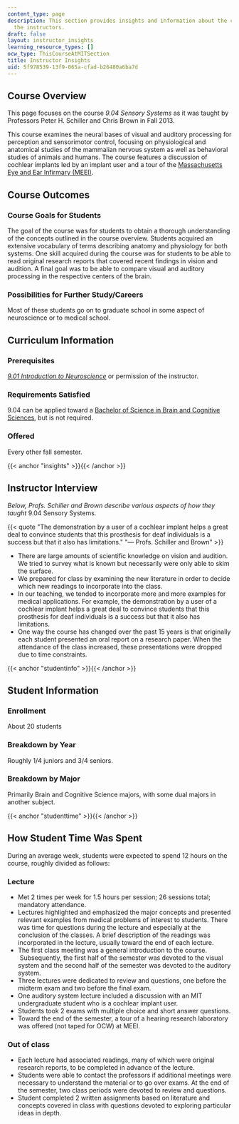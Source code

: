 ```yaml
---
content_type: page
description: This section provides insights and information about the course from
  the instructors.
draft: false
layout: instructor_insights
learning_resource_types: []
ocw_type: ThisCourseAtMITSection
title: Instructor Insights
uid: 5f978539-13f9-065a-cfad-b26480a6ba7d
---
```

## Course Overview

This page focuses on the course _9.04 Sensory Systems_ as it was taught by Professors Peter H. Schiller and Chris Brown in Fall 2013.

This course examines the neural bases of visual and auditory processing for perception and sensorimotor control, focusing on physiological and anatomical studies of the mammalian nervous system as well as behavioral studies of animals and humans. The course features a discussion of cochlear implants led by an implant user and a tour of the [Massachusetts Eye and Ear Infirmary (MEEI)](http://www.masseyeandear.org/).

## Course Outcomes

### Course Goals for Students

The goal of the course was for students to obtain a thorough understanding of the concepts outlined in the course overview. Students acquired an extensive vocabulary of terms describing anatomy and physiology for both systems. One skill acquired during the course was for students to be able to read original research reports that covered recent findings in vision and audition. A final goal was to be able to compare visual and auditory processing in the respective centers of the brain.

### Possibilities for Further Study/Careers

Most of these students go on to graduate school in some aspect of neuroscience or to medical school.

## Curriculum Information

### Prerequisites

[_9.01 Introduction to Neuroscience_](/courses/9-01-introduction-to-neuroscience-fall-2007) or permission of the instructor.

### Requirements Satisfied

9.04 can be applied toward a [Bachelor of Science in Brain and Cognitive Sciences](http://catalog.mit.edu/schools/science/brain-cognitive-sciences/), but is not required.

### Offered

Every other fall semester.

{{< anchor "insights" >}}{{< /anchor >}}

## Instructor Interview

_Below, Profs. Schiller and Brown describe various aspects of how they taught_ 9.04 Sensory Systems.

{{< quote "The demonstration by a user of a cochlear implant helps a great deal to convince students that this prosthesis for deaf individuals is a success but that it also has limitations." "— Profs. Schiller and Brown" >}}

- There are large amounts of scientific knowledge on vision and audition. We tried to survey what is known but necessarily were only able to skim the surface.
- We prepared for class by examining the new literature in order to decide which new readings to incorporate into the class.
- In our teaching, we tended to incorporate more and more examples for medical applications. For example, the demonstration by a user of a cochlear implant helps a great deal to convince students that this prosthesis for deaf individuals is a success but that it also has limitations.
- One way the course has changed over the past 15 years is that originally each student presented an oral report on a research paper. When the attendance of the class increased, these presentations were dropped due to time constraints.

{{< anchor "studentinfo" >}}{{< /anchor >}}

## Student Information

### Enrollment

About 20 students

### Breakdown by Year

Roughly 1/4 juniors and 3/4 seniors.

### Breakdown by Major

Primarily Brain and Cognitive Science majors, with some dual majors in another subject.

{{< anchor "studenttime" >}}{{< /anchor >}}

## How Student Time Was Spent

During an average week, students were expected to spend 12 hours on the course, roughly divided as follows:

### Lecture

- Met 2 times per week for 1.5 hours per session; 26 sessions total; mandatory attendance.
- Lectures highlighted and emphasized the major concepts and presented relevant examples from medical problems of interest to students. There was time for questions during the lecture and especially at the conclusion of the classes. A brief description of the readings was incorporated in the lecture, usually toward the end of each lecture.
- The first class meeting was a general introduction to the course.  Subsequently, the first half of the semester was devoted to the visual system and the second half of the semester was devoted to the auditory system.
- Three lectures were dedicated to review and questions, one before the midterm exam and two before the final exam.
- One auditory system lecture included a discussion with an MIT undergraduate student who is a cochlear implant user.
- Students took 2 exams with multiple choice and short answer questions.
- Toward the end of the semester, a tour of a hearing research laboratory was offered (not taped for OCW) at MEEI.

### Out of class

- Each lecture had associated readings, many of which were original research reports, to be completed in advance of the lecture.
- Students were able to contact the professors if additional meetings were necessary to understand the material or to go over exams. At the end of the semester, two class periods were devoted to review and questions.
- Student completed 2 written assignments based on literature and concepts covered in class with questions devoted to exploring particular ideas in depth.